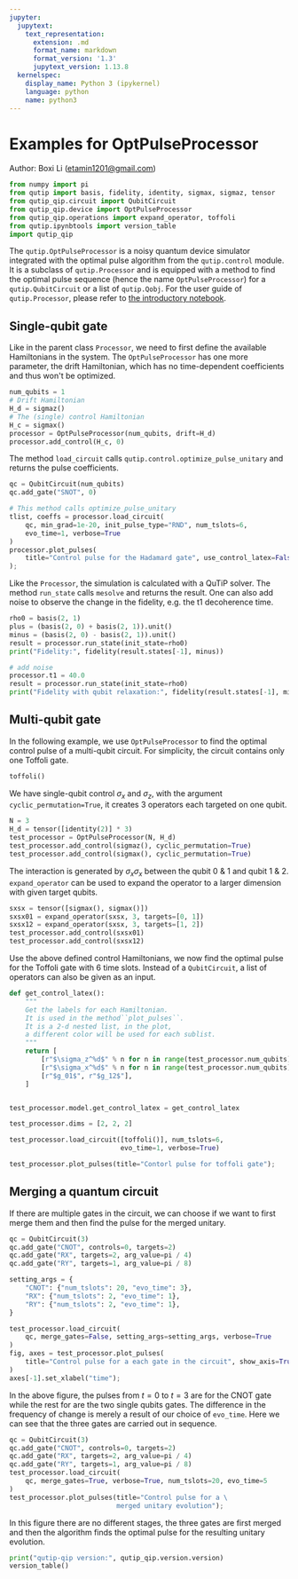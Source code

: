 ```yaml
---
jupyter:
  jupytext:
    text_representation:
      extension: .md
      format_name: markdown
      format_version: '1.3'
      jupytext_version: 1.13.8
  kernelspec:
    display_name: Python 3 (ipykernel)
    language: python
    name: python3
---
```


# Examples for OptPulseProcessor


Author: Boxi Li (etamin1201@gmail.com)

```python
from numpy import pi
from qutip import basis, fidelity, identity, sigmax, sigmaz, tensor
from qutip_qip.circuit import QubitCircuit
from qutip_qip.device import OptPulseProcessor
from qutip_qip.operations import expand_operator, toffoli
from qutip.ipynbtools import version_table
import qutip_qip
```

The `qutip.OptPulseProcessor` is a noisy quantum device simulator integrated with the optimal pulse algorithm from the `qutip.control` module. It is a subclass of `qutip.Processor` and is equipped with a method to find the optimal pulse sequence (hence the name `OptPulseProcessor`) for a `qutip.QubitCircuit` or a list of `qutip.Qobj`. For the user guide of `qutip.Processor`, please refer to [the introductory notebook](qip-noisy-device-simulator.ipynb).

## Single-qubit gate
Like in the parent class `Processor`, we need to first define the available Hamiltonians in the system. The `OptPulseProcessor` has one more parameter, the drift Hamiltonian, which has no time-dependent coefficients and thus won't be optimized.

```python
num_qubits = 1
# Drift Hamiltonian
H_d = sigmaz()
# The (single) control Hamiltonian
H_c = sigmax()
processor = OptPulseProcessor(num_qubits, drift=H_d)
processor.add_control(H_c, 0)
```

The method `load_circuit` calls `qutip.control.optimize_pulse_unitary` and returns the pulse coefficients.

```python
qc = QubitCircuit(num_qubits)
qc.add_gate("SNOT", 0)

# This method calls optimize_pulse_unitary
tlist, coeffs = processor.load_circuit(
    qc, min_grad=1e-20, init_pulse_type="RND", num_tslots=6,
    evo_time=1, verbose=True
)
processor.plot_pulses(
    title="Control pulse for the Hadamard gate", use_control_latex=False
);
```

Like the `Processor`, the simulation is calculated with a QuTiP solver. The method `run_state` calls `mesolve` and returns the result. One can also add noise to observe the change in the fidelity, e.g. the t1 decoherence time.

```python
rho0 = basis(2, 1)
plus = (basis(2, 0) + basis(2, 1)).unit()
minus = (basis(2, 0) - basis(2, 1)).unit()
result = processor.run_state(init_state=rho0)
print("Fidelity:", fidelity(result.states[-1], minus))

# add noise
processor.t1 = 40.0
result = processor.run_state(init_state=rho0)
print("Fidelity with qubit relaxation:", fidelity(result.states[-1], minus))
```

## Multi-qubit gate


In the following example, we use `OptPulseProcessor` to find the optimal control pulse of a multi-qubit circuit. For simplicity, the circuit contains only one Toffoli gate.

```python
toffoli()
```

We have single-qubit control $\sigma_x$ and $\sigma_z$, with the argument `cyclic_permutation=True`, it creates 3 operators each targeted on one qubit.

```python
N = 3
H_d = tensor([identity(2)] * 3)
test_processor = OptPulseProcessor(N, H_d)
test_processor.add_control(sigmaz(), cyclic_permutation=True)
test_processor.add_control(sigmax(), cyclic_permutation=True)
```

The interaction is generated by $\sigma_x\sigma_x$ between the qubit 0 & 1 and qubit 1 & 2. `expand_operator` can be used to expand the operator to a larger dimension with given target qubits.

```python
sxsx = tensor([sigmax(), sigmax()])
sxsx01 = expand_operator(sxsx, 3, targets=[0, 1])
sxsx12 = expand_operator(sxsx, 3, targets=[1, 2])
test_processor.add_control(sxsx01)
test_processor.add_control(sxsx12)
```

Use the above defined control Hamiltonians, we now find the optimal pulse for the Toffoli gate with 6 time slots. Instead of a `QubitCircuit`, a list of operators can also be given as an input.

```python
def get_control_latex():
    """
    Get the labels for each Hamiltonian.
    It is used in the method``plot_pulses``.
    It is a 2-d nested list, in the plot,
    a different color will be used for each sublist.
    """
    return [
        [r"$\sigma_z^%d$" % n for n in range(test_processor.num_qubits)],
        [r"$\sigma_x^%d$" % n for n in range(test_processor.num_qubits)],
        [r"$g_01$", r"$g_12$"],
    ]


test_processor.model.get_control_latex = get_control_latex
```

```python
test_processor.dims = [2, 2, 2]
```

```python
test_processor.load_circuit([toffoli()], num_tslots=6,
                            evo_time=1, verbose=True)

test_processor.plot_pulses(title="Contorl pulse for toffoli gate");
```

## Merging a quantum circuit
If there are multiple gates in the circuit, we can choose if we want to first merge them and then find the pulse for the merged unitary.

```python
qc = QubitCircuit(3)
qc.add_gate("CNOT", controls=0, targets=2)
qc.add_gate("RX", targets=2, arg_value=pi / 4)
qc.add_gate("RY", targets=1, arg_value=pi / 8)
```

```python
setting_args = {
    "CNOT": {"num_tslots": 20, "evo_time": 3},
    "RX": {"num_tslots": 2, "evo_time": 1},
    "RY": {"num_tslots": 2, "evo_time": 1},
}

test_processor.load_circuit(
    qc, merge_gates=False, setting_args=setting_args, verbose=True
)
fig, axes = test_processor.plot_pulses(
    title="Control pulse for a each gate in the circuit", show_axis=True
)
axes[-1].set_xlabel("time");
```

In the above figure, the pulses from $t=0$ to $t=3$ are for the CNOT gate while the rest for are the two single qubits gates. The difference in the frequency of change is merely a result of our choice of `evo_time`. Here we can see that the three gates are carried out in sequence.

```python
qc = QubitCircuit(3)
qc.add_gate("CNOT", controls=0, targets=2)
qc.add_gate("RX", targets=2, arg_value=pi / 4)
qc.add_gate("RY", targets=1, arg_value=pi / 8)
test_processor.load_circuit(
    qc, merge_gates=True, verbose=True, num_tslots=20, evo_time=5
)
test_processor.plot_pulses(title="Control pulse for a \
                           merged unitary evolution");
```

In this figure there are no different stages, the three gates are first merged and then the algorithm finds the optimal pulse for the resulting unitary evolution.

```python
print("qutip-qip version:", qutip_qip.version.version)
version_table()
```
